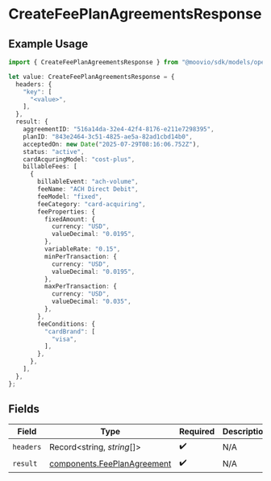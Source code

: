 # CreateFeePlanAgreementsResponse

## Example Usage

```typescript
import { CreateFeePlanAgreementsResponse } from "@moovio/sdk/models/operations";

let value: CreateFeePlanAgreementsResponse = {
  headers: {
    "key": [
      "<value>",
    ],
  },
  result: {
    aggreementID: "516a14da-32e4-42f4-8176-e211e7298395",
    planID: "843e2464-3c51-4825-ae5a-82ad1cbd14b0",
    acceptedOn: new Date("2025-07-29T08:16:06.752Z"),
    status: "active",
    cardAcquringModel: "cost-plus",
    billableFees: [
      {
        billableEvent: "ach-volume",
        feeName: "ACH Direct Debit",
        feeModel: "fixed",
        feeCategory: "card-acquiring",
        feeProperties: {
          fixedAmount: {
            currency: "USD",
            valueDecimal: "0.0195",
          },
          variableRate: "0.15",
          minPerTransaction: {
            currency: "USD",
            valueDecimal: "0.0195",
          },
          maxPerTransaction: {
            currency: "USD",
            valueDecimal: "0.035",
          },
        },
        feeConditions: {
          "cardBrand": [
            "visa",
          ],
        },
      },
    ],
  },
};
```

## Fields

| Field                                                                      | Type                                                                       | Required                                                                   | Description                                                                |
| -------------------------------------------------------------------------- | -------------------------------------------------------------------------- | -------------------------------------------------------------------------- | -------------------------------------------------------------------------- |
| `headers`                                                                  | Record<string, *string*[]>                                                 | :heavy_check_mark:                                                         | N/A                                                                        |
| `result`                                                                   | [components.FeePlanAgreement](../../models/components/feeplanagreement.md) | :heavy_check_mark:                                                         | N/A                                                                        |